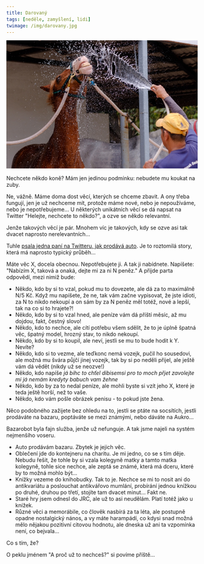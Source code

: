 ```yaml
---
title: Darovaný
tags: [neděle, zamyšlení, lidi]
twimage: /img/darovany.jpg
---
```


![cover](/img/darovany.jpg)

Nechcete někdo koně? Mám jen jedinou podmínku: nebudete mu koukat na zuby.

Ne, vážně. Máme doma dost věcí, kterých se chceme zbavit. A ony třeba fungují, jen je už nechceme mít, protože máme nové, nebo je nepoužíváme, nebo je nepotřebujeme... U některých unikátních věcí se dá napsat na Twitter "Helejte, nechcete to někdo?", a ozve se někdo relevantní.

Jenže takových věcí je pár. Mnohem víc je takových, kdy se ozve asi tak dvacet naprosto nerelevantních...

Tuhle [psala jedna paní na Twitteru, jak prodává auto](https://twitter.com/matkanaodstrel/status/1425398029297856514). Je to roztomilá story, která má naprosto typický průběh...

Máte věc X, docela obecnou. Nepotřebujete ji. A tak ji nabídnete. Napíšete: "Nabízím X, taková a onaká, dejte mi za ni N peněz." A přijde parta odpovědí, mezi nimiž bude:

- Někdo, kdo by si to vzal, pokud mu to dovezete, ale dá za to maximálně N/5 Kč. Když mu napíšete, že ne, tak vám začne vypisovat, že jste idioti, za N to nikdo nekoupí a on sám by za N peněz měl totéž, nové a lepší, tak na co si to hrajete?!
- Někdo, kdo by si to vzal hned, ale peníze vám dá příští měsíc, až mu dojdou, fakt, čestný slovo!
- Někdo, kdo to nechce, ale cítí potřebu všem sdělit, že to je úplně špatná věc, špatný model, hrozný stav, to nikdo nekoupí.
- Někdo, kdo by si to koupil, ale neví, jestli se mu to bude hodit k Y. Nevíte?
- Někdo, kdo si to vezme, ale teďkonc nemá vozejk, pučil ho sousedovi, ale možná mu švára půjčí jinej vozejk, tak by si po neděli přijel, ale ještě vám dá vědět (nikdy už se neozve!)
- Někdo, kdo napíše _já bihc to chťel dibisemsi pro to moch přjet zavolejte mi já nemám kredyty babuch vam žehne_
- Někdo, kdo by za to nedal peníze, ale mohli byste si vzít jeho X, které je teda ještě horší, než to vaše.
- Někdo, kdo vám pošle obrázek penisu - to pokud jste žena. 

Něco podobného zažijete bez ohledu na to, jestli se ptáte na socsítích, jestli prodáváte na bazaru, poptáváte se mezi známými, nebo dáváte na Aukro...

Bazarobot byla fajn služba, jenže už nefunguje. A tak jsme najeli na systém nejmenšího voseru.

- Auto prodávám bazaru. Zbytek je jejich věc.
- Oblečení jde do kontejneru na charitu. Je mi jedno, co se s tím děje. Nebudu řešit, že tohle by si vzala kolegyně matky a tamto matka kolegyně, tohle sice nechce, ale zeptá se známé, která má dceru, které by to možná mohlo být...
- Knížky vezeme do knihobudky. Tak to je. Nechce se mi to nosit ani do antikvariátu a poslouchat antikvářovo mumlání, probírání jednou knížkou po druhé, druhou po třetí, stojíte tam dvacet minut... Fakt ne.
- Staré hry jsem odnesl do JRC, ale už to asi neudělám. Platí totéž jako u knížek.
- Různé věci a memorábile, co člověk nasbírá za ta léta, ale postupně opadne nostalgický nános, a vy máte harampádí, co kdysi snad možná mělo nějakou pozitivní citovou hodnotu, ale dneska už ani ta vzpomínka není, co bejvala...

Co s tím, že?

O peklu jménem "A proč už to nechceš?" si povíme příště...